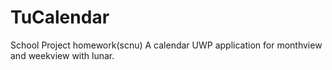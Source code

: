 # TuCalendar
School Project homework(scnu)
A calendar UWP application for monthview and weekview with lunar. 
